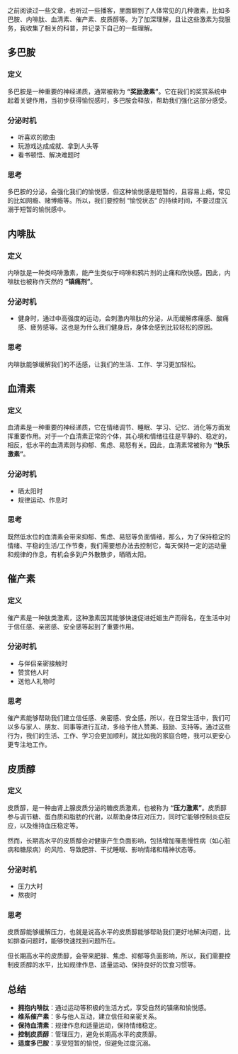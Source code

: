 之前阅读过一些文章，也听过一些播客，里面聊到了人体常见的几种激素，比如多巴胺、内啡肽、血清素、催产素、皮质醇等。为了加深理解，且让这些激素为我服务，我收集了相关的科普，并记录下自己的一些理解。

## 多巴胺

### 定义

多巴胺是一种重要的神经递质，通常被称为 **“奖励激素”**。它在我们的奖赏系统中起着关键作用，当初步获得愉悦感时，多巴胺会释放，帮助我们强化这部分感受。

### 分泌时机

- 听喜欢的歌曲
- 玩游戏达成成就、拿到人头等
- 看书顿悟、解决难题时

### 思考

多巴胺的分泌，会强化我们的愉悦感，但这种愉悦感是短暂的，且容易上瘾，常见的比如网瘾、赌博瘾等。所以，我们要控制 “愉悦状态” 的持续时间，不要过度沉溺于短暂的愉悦感中。

## 内啡肽

### 定义

内啡肽是一种类吗啡激素，能产生类似于吗啡和鸦片剂的止痛和欣快感。因此，内啡肽也被称作天然的 **“镇痛剂”**。

### 分泌时机

- 健身时，通过中高强度的运动，会刺激内啡肽的分泌，从而缓解疼痛感、酸痛感、疲劳感等。这也是为什么我们健身后，身体会感到比较轻松的原因。

### 思考

内啡肽能够缓解我们的不适感，让我们的生活、工作、学习更加轻松。

## 血清素

### 定义

血清素是一种重要的神经递质，它在情绪调节、睡眠、学习、记忆、消化等方面发挥重要作用。对于一个血清素正常的个体，其心境和情绪往往是平静的、稳定的，相反，低水平的血清素则与抑郁、焦虑、易怒有关。因此，血清素常被称为 **“快乐激素”**。

### 分泌时机

- 晒太阳时
- 规律运动、作息时

### 思考

既然低水位的血清素会带来抑郁、焦虑、易怒等负面情绪，那么，为了保持稳定的情绪、平稳的生活/工作节奏，我们需要想办法去控制它，每天保持一定的运动量和规律的作息，有机会多到户外散散步，晒晒太阳。

## 催产素

### 定义

催产素是一种肽类激素，这种激素因其能够快速促进妊娠生产而得名，在生活中对于信任感、亲密感、安全感等起到了重要作用。

### 分泌时机

- 与伴侣亲密接触时
- 赞赏他人时
- 送他人礼物时

### 思考

催产素能够帮助我们建立信任感、亲密感、安全感，所以，在日常生活中，我们可以多与家人、朋友、同事等进行互动，多给予他人赞美、鼓励、支持等。通过这些行为，我们的生活、工作、学习会更加顺利，就比如我的家庭合睦，我可以更安心更专注地工作。

## 皮质醇

### 定义
皮质醇，是一种由肾上腺皮质分泌的糖皮质激素，也被称为 **“压力激素”**。皮质醇参与调节糖、蛋白质和脂肪的代谢，以帮助身体应对压力，同时它能够控制炎症反应，以及维持血压稳定等。

然而，长期高水平的皮质醇会对健康产生负面影响，包括增加罹患慢性病（如心脏病和糖尿病）的风险、导致肥胖、干扰睡眠、影响情绪和精神状态等。

### 分泌时机

- 压力大时
- 熬夜时

### 思考

皮质醇能够缓解压力，也就是说高水平的皮质醇能够帮助我们更好地解决问题，比如排查问题时，能够快速找到问题所在。

但长期高水平的皮质醇，会带来肥胖、焦虑、抑郁等负面影响，所以，我们需要控制皮质醇的水平，比如规律作息、适量运动、保持良好的饮食习惯等。

## 总结

- **拥抱内啡肽**：通过运动等积极的生活方式，享受自然的镇痛和愉悦感。
- **维系催产素**：多与他人互动，建立信任和亲密关系。
- **保持血清素**：规律作息和适量运动，保持情绪稳定。
- **控制皮质醇**：管理压力，避免长期高水平的皮质醇。
- **适度多巴胺**：享受短暂的愉悦，但避免过度沉溺。